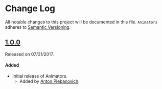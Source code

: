 # Change Log
All notable changes to this project will be documented in this file.
`Animators` adheres to [Semantic Versioning](http://semver.org/).

## [1.0.0](https://github.com/APUtils/Animators/releases/tag/1.0.0)
Released on 07/31/2017.

#### Added
- Initial release of Animators.
  - Added by [Anton Plebanovich](https://github.com/anton-plebanovich).
